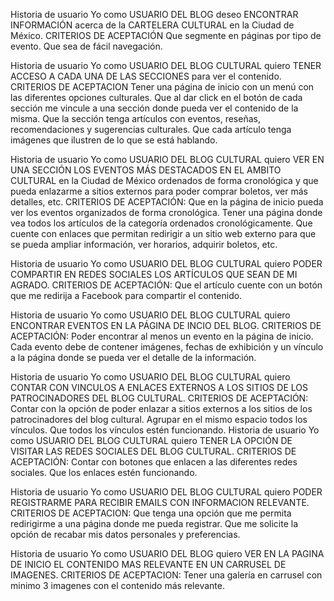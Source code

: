 Historia de usuario
Yo como USUARIO DEL BLOG deseo ENCONTRAR INFORMACIÓN acerca de la CARTELERA CULTURAL en la Ciudad de México.
CRITERIOS DE ACEPTACIÓN
Que segmente en páginas por tipo de evento.
Que sea de fácil navegación.

Historia de usuario
Yo como USUARIO DEL BLOG CULTURAL quiero TENER ACCESO A CADA UNA DE LAS SECCIONES para ver el contenido.
CRITERIOS DE ACEPTACION
Tener una página de inicio con un menú con las diferentes opciones culturales.
Que al dar click en el botón de cada sección me vincule a una sección donde pueda ver el contenido de la misma.
Que la sección tenga artículos con eventos, reseñas, recomendaciones y sugerencias culturales.
Que cada artículo tenga imágenes que ilustren de lo que se está hablando.

Historia de usuario 
Yo como USUARIO DEL BLOG CULTURAL quiero VER EN UNA SECCIÓN LOS EVENTOS MÁS DESTACADOS EN EL AMBITO CULTURAL en la Ciudad de México ordenados de forma cronológica y que pueda enlazarme a sitios externos para poder comprar boletos, ver más detalles, etc.
CRITERIOS DE ACEPTACIÓN:
Que en la página de inicio pueda ver los eventos organizados de forma cronológica.
Tener una página donde vea todos los artículos de la categoría ordenados cronológicamente.
Que cuente con enlaces que permitan redirigir a un sitio web externo para que se pueda ampliar información, ver horarios, adquirir boletos, etc.

Historia de usuario 
Yo como USUARIO DEL BLOG CULTURAL quiero PODER COMPARTIR EN REDES SOCIALES LOS ARTÍCULOS QUE SEAN DE MI AGRADO.
CRITERIOS DE ACEPTACIÓN:
Que el artículo cuente con un botón que me redirija a Facebook para compartir el contenido.

Historia de usuario 
Yo como USUARIO DEL BLOG CULTURAL quiero ENCONTRAR EVENTOS EN LA PÁGINA DE INCIO DEL BLOG.
CRITERIOS DE ACEPTACIÓN:
Poder encontrar al menos un evento en la página de inicio.
Cada evento debe de contener imágenes, fechas de exhibición y un vínculo a la página donde se pueda ver el detalle de la información.

Historia de usuario
Yo como USUARIO DEL BLOG CULTURAL quiero CONTAR CON VINCULOS A ENLACES EXTERNOS A LOS SITIOS DE LOS PATROCINADORES DEL BLOG CULTURAL.
CRITERIOS DE ACEPTACIÓN:
Contar con la opción de poder enlazar a sitios externos a los sitios de los patrocinadores del blog cultural.
Agrupar en el mismo espacio todos los vínculos.
Que todos los vínculos estén funcionando.
Historia de usuario
Yo como USUARIO DEL BLOG CULTURAL quiero TENER LA OPCIÓN DE VISITAR LAS REDES SOCIALES DEL BLOG CULTURAL.
CRITERIOS DE ACEPTACIÓN:
Contar con botones que enlacen a las diferentes redes sociales.
Que los enlaces estén funcionando.

Historia de usuario 
Yo como USUARIO DEL BLOG CULTURAL quiero PODER REGISTRARME PARA RECIBIR EMAILS CON INFORMACION RELEVANTE.
CRITERIOS DE ACEPTACION:
Que tenga una opción que me permita redirigirme a una página donde me pueda registrar.
Que me solicite la opción de recabar mis datos personales y preferencias.

Historia de usuario
Yo como USUARIO DEL BLOG quiero VER EN LA PAGINA DE INICIO EL CONTENIDO MAS RELEVANTE EN UN CARRUSEL DE IMAGENES.
CRITERIOS DE ACEPTACION:
Tener una galería en carrusel con minimo 3 imagenes con el contenido más relevante.


